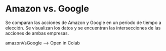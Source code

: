 # Amazon vs. Google

Se comparan las acciones de Amazon y Google en un período de tiempo a elección. Se visualizan los datos y se encuentran las intersecciones de las acciones de ambas empresas.

amazonVsGoogle --> Open in Colab

